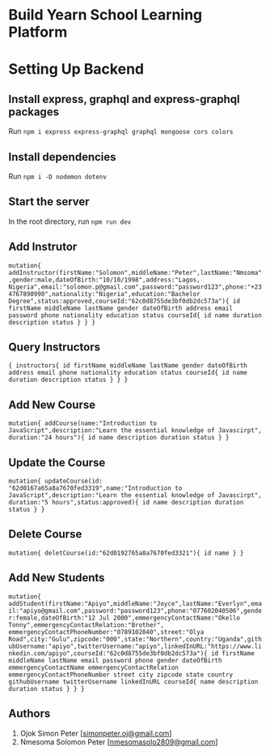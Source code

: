 # Build Yearn School Learning Platform

# Setting Up Backend

## Install express, graphql and express-graphql packages

Run `npm i express express-graphql graphql mongoose cors colors`

## Install dependencies

Run `npm i -D nodemon dotenv`

## Start the server

In the root directory, run `npm run dev`

## Add Instrutor

`mutation{ addInstructor(firstName:"Solomon",middleName:"Peter",lastName:"Nmsoma",gender:male,dateOfBirth:"10/10/1998",address:"Lagos, Nigeria",email:"solomon.p@gmail.com",password:"password123",phone:"+234767890990",nationality:"Nigeria",education:"Bachelor Degree",status:approved,courseId:"62c0d8755de3bf0db2dc573a"){ id firstName middleName lastName gender dateOfBirth address email password phone nationality education status courseId{ id name duration description status } } }`

## Query Instructors

`{ instructors{ id firstName middleName lastName gender dateOfBirth address email phone nationality education status courseId{ id name duration description status } } }`

## Add New Course

`mutation{ addCourse(name:"Introduction to JavaScript",description:"Learn the essential knowledge of Javascirpt", duration:"24 hours"){ id name description duration status } }`

## Update the Course

`mutation{ updateCourse(id: "62d0167a65a8a7670fed3319",name:"Introduction to JavaScript",description:"Learn the essential knowledge of Javascirpt", duration:"5 hours",status:approved){ id name description duration status } }`

## Delete Course

`mutation{ deletCourse(id:"62d0192765a8a7670fed3321"){ id name } }`

## Add New Students

`mutation{ addStudent(firstName:"Apiyo",middleName:"Joyce",lastName:"Everlyn",email:"apiyo@gmail.com",password:"password123",phone:"077602040506",gender:female,dateOfBirth:"12 Jul 2000",emmergencyContactName:"Okello Tonny",emmergencyContactRelation:"Brother", emmergencyContactPhoneNumber:"0789102040",street:"Olya Road",city:"Gulu",zipcode:"000",state:"Northern",country:"Uganda",githubUsername:"apiyo",twitterUsername:"apiyo",linkedInURL:"https://www.linkedin.com/apiyo",courseId:"62c0d8755de3bf0db2dc573a"){ id firstName middleName lastName email password phone gender dateOfBirth emmergencyContactName emmergencyContactRelation emmergencyContactPhoneNumber street city zipcode state country githubUsername twitterUsername linkedInURL courseId{ name description duration status } } }`

## Authors

1. Ojok Simon Peter [simonpeter.oj@gmail.com]
2. Nmesoma Solomon Peter [nmesomasolo2809@gmail.com]

